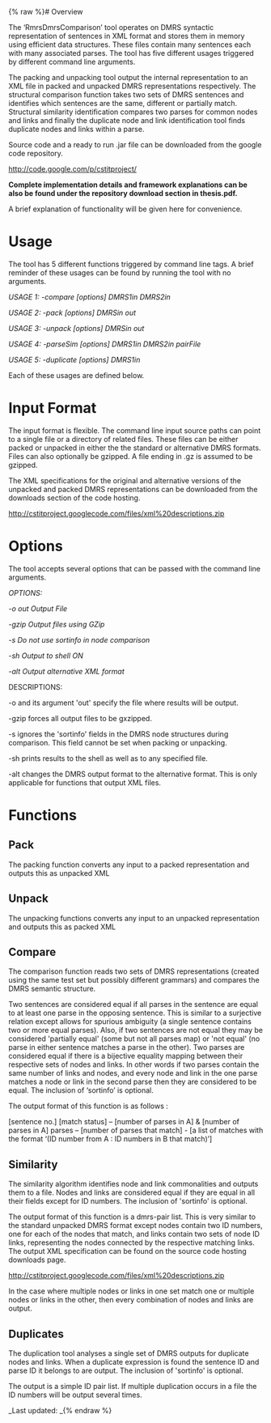{% raw %}# Overview

The ‘RmrsDmrsComparison’ tool operates on DMRS syntactic representation
of sentences in XML format and stores them in memory using efficient
data structures. These files contain many sentences each with many
associated parses. The tool has five different usages triggered by
different command line arguments.

The packing and unpacking tool output the internal representation to an
XML file in packed and unpacked DMRS representations respectively. The
structural comparison function takes two sets of DMRS sentences and
identifies which sentences are the same, different or partially match.
Structural similarity identification compares two parses for common
nodes and links and finally the duplicate node and link identification
tool finds duplicate nodes and links within a parse.

Source code and a ready to run .jar file can be downloaded from the
google code repository.

<http://code.google.com/p/cstitproject/>

**Complete implementation details and framework explanations can be also
be found under the repository download section in thesis.pdf.**

A brief explanation of functionality will be given here for convenience.

# Usage

The tool has 5 different functions triggered by command line tags. A
brief reminder of these usages can be found by running the tool with no
arguments.

*USAGE 1: -compare \[options\] DMRS1in DMRS2in*

*USAGE 2: -pack \[options\] DMRSin out*

*USAGE 3: -unpack \[options\] DMRSin out*

*USAGE 4: -parseSim \[options\] DMRS1in DMRS2in pairFile*

*USAGE 5: -duplicate \[options\] DMRS1in*

Each of these usages are defined below.

# Input Format

The input format is flexible. The command line input source paths can
point to a single file or a directory of related files. These files can
be either packed or unpacked in either the the standard or alternative
DMRS formats. Files can also optionally be gzipped. A file ending in .gz
is assumed to be gzipped.

The XML specifications for the original and alternative versions of the
unpacked and packed DMRS representations can be downloaded from the
downloads section of the code hosting.

<http://cstitproject.googlecode.com/files/xml%20descriptions.zip>

# Options

The tool accepts several options that can be passed with the command
line arguments.

*OPTIONS:*

*-o out Output File*

*-gzip Output files using GZip*

*-s Do not use sortinfo in node comparison*

*-sh Output to shell ON*

*-alt Output alternative XML format*

DESCRIPTIONS:

-o and its argument 'out' specify the file where results will be output.

-gzip forces all output files to be gxzipped.

-s ignores the 'sortinfo' fields in the DMRS node structures during
comparison. This field cannot be set when packing or unpacking.

-sh prints results to the shell as well as to any specified file.

-alt changes the DMRS output format to the alternative format. This is
only applicable for functions that output XML files.

# Functions

## Pack

The packing function converts any input to a packed representation and
outputs this as unpacked XML

## Unpack

The unpacking functions converts any input to an unpacked representation
and outputs this as packed XML

## Compare

The comparison function reads two sets of DMRS representations (created
using the same test set but possibly different grammars) and compares
the DMRS semantic structure.

Two sentences are considered equal if all parses in the sentence are
equal to at least one parse in the opposing sentence. This is similar to
a surjective relation except allows for spurious ambiguity (a single
sentence contains two or more equal parses). Also, if two sentences are
not equal they may be considered 'partially equal' (some but not all
parses map) or 'not equal' (no parse in either sentence matches a parse
in the other). Two parses are considered equal if there is a bijective
equality mapping between their respective sets of nodes and links. In
other words if two parses contain the same number of links and nodes,
and every node and link in the one parse matches a node or link in the
second parse then they are considered to be equal. The inclusion of
‘sortinfo’ is optional.

The output format of this function is as follows :

\[sentence no.\] \[match status\] – \[number of parses in A\] & \[number
of parses in A\] parses – \[number of parses that match\] - \[a list of
matches with the format ‘(ID number from A : ID numbers in B that
match)’\]

## Similarity

The similarity algorithm identifies node and link commonalities and
outputs them to a file. Nodes and links are considered equal if they are
equal in all their fields except for ID numbers. The inclusion of
'sortinfo' is optional.

The output format of this function is a dmrs-pair list. This is very
similar to the standard unpacked DMRS format except nodes contain two ID
numbers, one for each of the nodes that match, and links contain two
sets of node ID links, representing the nodes connected by the
respective matching links. The output XML specification can be found on
the source code hosting downloads page.

<http://cstitproject.googlecode.com/files/xml%20descriptions.zip>

In the case where multiple nodes or links in one set match one or
multiple nodes or links in the other, then every combination of nodes
and links are output.

## Duplicates

The duplication tool analyses a single set of DMRS outputs for duplicate
nodes and links. When a duplicate expression is found the sentence ID
and parse ID it belongs to are output. The inclusion of 'sortinfo' is
optional.

The output is a simple ID pair list. If multiple duplication occurs in a
file the ID numbers will be output several times.

_Last updated: _{% endraw %}